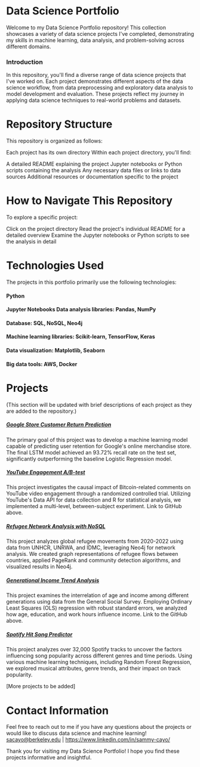 # Data Science Portfolio
Welcome to my Data Science Portfolio repository! This collection showcases a variety of data science projects I've completed, demonstrating my skills in machine learning, data analysis, and problem-solving across different domains.

### Introduction
In this repository, you'll find a diverse range of data science projects that I've worked on. Each project demonstrates different aspects of the data science workflow, from data preprocessing and exploratory data analysis to model development and evaluation. These projects reflect my journey in applying data science techniques to real-world problems and datasets.

# Repository Structure
This repository is organized as follows:

Each project has its own directory
Within each project directory, you'll find:

A detailed README explaining the project
Jupyter notebooks or Python scripts containing the analysis
Any necessary data files or links to data sources
Additional resources or documentation specific to the project

# How to Navigate This Repository
  To explore a specific project:
  
  Click on the project directory
  Read the project's individual README for a detailed overview
  Examine the Jupyter notebooks or Python scripts to see the analysis in detail


# Technologies Used
The projects in this portfolio primarily use the following technologies:

#### Python
#### Jupyter Notebooks Data analysis libraries: Pandas, NumPy
#### Database: SQL, NoSQL, Neo4j
#### Machine learning libraries: Scikit-learn, TensorFlow, Keras
#### Data visualization: Matplotlib, Seaborn
#### Big data tools: AWS, Docker

# Projects
(This section will be updated with brief descriptions of each project as they are added to the repository.)


##### [Google Store Customer Return Prediction](https://github.com/sacayo/Data-Science-Projects/tree/main/Generational-Income-Trend-Analysis)
The primary goal of this project was to develop a machine learning model capable of predicting user retention for Google's online merchandise store. The final LSTM model achieved an 93.72% recall rate on the test set, significantly outperforming the baseline Logistic Regression model. 

##### [YouTube Engagement A/B-test](https://github.com/sacayo/Data-Science-Projects/tree/main/YouTube-AB-Test)
This project investigates the causal impact of Bitcoin-related comments on YouTube video engagement through a randomized controlled trial. Utilizing YouTube's Data API for data collection and R for statistical analysis, we implemented a multi-level, between-subject experiment. Link to GitHub above.

##### [Refugee Network Analysis with NoSQL](https://github.com/sacayo/Data-Science-Projects/tree/main/Refugee-Network-Analysis-with-NoSQL)
This project analyzes global refugee movements from 2020-2022 using data from UNHCR, UNRWA, and IDMC, leveraging Neo4j for network analysis. We created graph representations of refugee flows between countries, applied PageRank and community detection algorithms, and visualized results in Neo4j.



##### [Generational Income Trend Analysis](https://github.com/sacayo/Data-Science-Projects/tree/main/Generational-Income-Trend-Analysis)
This project examines the interrelation of age and income among different generations using data from the General Social Survey. Employing Ordinary Least Squares (OLS) regression with robust standard errors, we analyzed how age, education, and work hours influence income. Link to the GitHub above. 

##### [Spotify Hit Song Predictor](https://github.com/sacayo/Data-Science-Projects/tree/main/Spotify-Hit-Song-Predictor)
This project analyzes over 32,000 Spotify tracks to uncover the factors influencing song popularity across different genres and time periods. Using various machine learning techniques, including Random Forest Regression, we explored musical attributes, genre trends, and their impact on track popularity.


[More projects to be added]


# Contact Information
Feel free to reach out to me if you have any questions about the projects or would like to discuss data science and machine learning!
sacayo@berkeley.edu | https://www.linkedin.com/in/sammy-cayo/

Thank you for visiting my Data Science Portfolio! I hope you find these projects informative and insightful.
